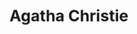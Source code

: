 ---
title: Agatha Christie
author_slug: agatha_christie
wikipedia_url: https://en.wikipedia.org/wiki/Agatha_Christie
wikipedia_summary: |
  Dame Agatha Mary Clarissa Christie, Lady Mallowan, was an English author known for her 66 detective novels and 14 short story collections, particularly those revolving around fictional detectives Hercule Poirot and Miss Marple. She is widely regarded as one of the greatest writers, particularly in the mystery genre. A writer during the "Golden Age of Detective Fiction", Christie has been called the "Queen of Crime"—a nickname now trademarked by her estate—or the "Queen of Mystery".
layout: author
---